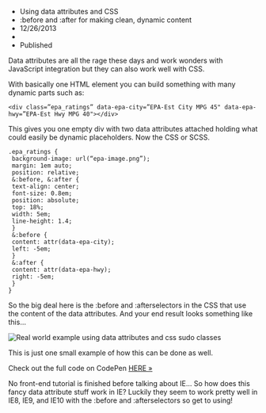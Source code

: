 * Using data attributes and CSS
* :before and :after for making clean, dynamic content
* 12/26/2013
* 
* Published

Data attributes are all the rage these days and work wonders with JavaScript integration but they can also work well with CSS.

With basically one HTML element you can build something with many dynamic parts such as:

```
<div class=”epa_ratings” data-epa-city=”EPA-Est City MPG 45" data-epa-hwy=”EPA-Est Hwy MPG 40"></div> 
```

This gives you one empty div with two data attributes attached holding what could easily be dynamic placeholders. Now the CSS or SCSS.

```
.epa_ratings {
 background-image: url(“epa-image.png”);
 margin: 1em auto;
 position: relative;
 &:before, &:after {
 text-align: center;
 font-size: 0.8em;
 position: absolute;
 top: 18%;
 width: 5em;
 line-height: 1.4;
 }
 &:before {
 content: attr(data-epa-city);
 left: -5em;
 }
 &:after {
 content: attr(data-epa-hwy);
 right: -5em;
 }
}
```

So the big deal here is the :before and :afterselectors in the CSS that use the content of the data attributes. And your end result looks something like this…

![Real world example using data attributes and css sudo classes](https://d262ilb51hltx0.cloudfront.net/max/800/1*1TwLR7cOg9H94zshNs0ARQ.png)

This is just one small example of how this can be done as well.

Check out the full code on CodePen [HERE »](http://cdpn.io/oBgam)

No front-end tutorial is finished before talking about IE…
So how does this fancy data attribute stuff work in IE? Luckily they seem to work pretty well in IE8, IE9, and IE10 with the :before and :afterselectors so get to using!